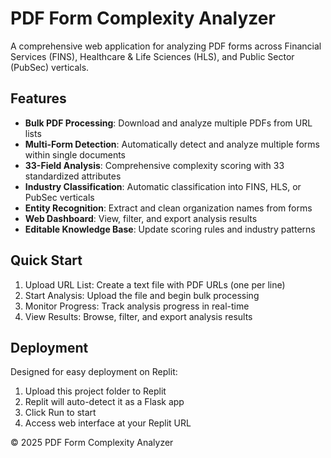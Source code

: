 # PDF Form Complexity Analyzer

A comprehensive web application for analyzing PDF forms across Financial Services (FINS), Healthcare & Life Sciences (HLS), and Public Sector (PubSec) verticals.

## Features

- **Bulk PDF Processing**: Download and analyze multiple PDFs from URL lists
- **Multi-Form Detection**: Automatically detect and analyze multiple forms within single documents
- **33-Field Analysis**: Comprehensive complexity scoring with 33 standardized attributes
- **Industry Classification**: Automatic classification into FINS, HLS, or PubSec verticals
- **Entity Recognition**: Extract and clean organization names from forms
- **Web Dashboard**: View, filter, and export analysis results
- **Editable Knowledge Base**: Update scoring rules and industry patterns

## Quick Start

1. Upload URL List: Create a text file with PDF URLs (one per line)
2. Start Analysis: Upload the file and begin bulk processing  
3. Monitor Progress: Track analysis progress in real-time
4. View Results: Browse, filter, and export analysis results

## Deployment

Designed for easy deployment on Replit:
1. Upload this project folder to Replit
2. Replit will auto-detect it as a Flask app
3. Click Run to start
4. Access web interface at your Replit URL

© 2025 PDF Form Complexity Analyzer

